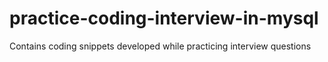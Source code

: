 # practice-coding-interview-in-mysql
Contains coding snippets developed while practicing interview questions
